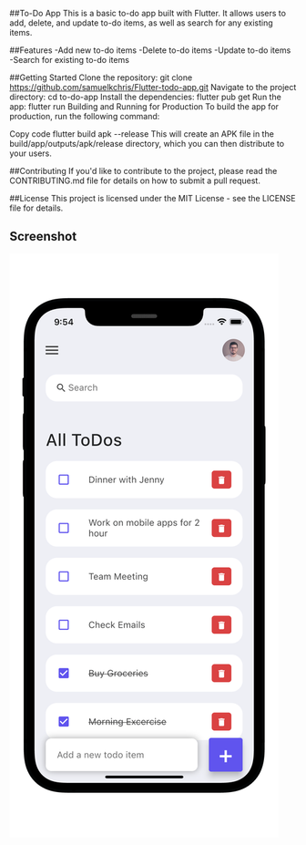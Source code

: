 ##To-Do App
This is a basic to-do app built with Flutter. It allows users to add, delete, and update to-do items, as well as search for any existing items.

##Features
-Add new to-do items
-Delete to-do items
-Update to-do items
-Search for existing to-do items


##Getting Started
Clone the repository: git clone https://github.com/samuelkchris/Flutter-todo-app.git
Navigate to the project directory: cd to-do-app
Install the dependencies: flutter pub get
Run the app: flutter run
Building and Running for Production
To build the app for production, run the following command:

Copy code
flutter build apk --release
This will create an APK file in the build/app/outputs/apk/release directory, which you can then distribute to your users.

##Contributing
If you'd like to contribute to the project, please read the CONTRIBUTING.md file for details on how to submit a pull request.

##License
This project is licensed under the MIT License - see the LICENSE file for details.

## Screenshot

![Flutter todo app](./flutter-todo-iphone.png)
